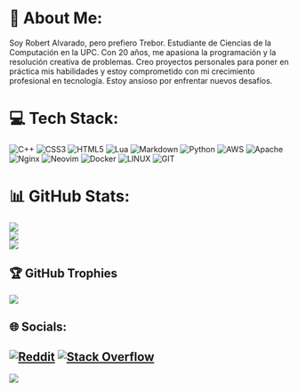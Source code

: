 # 💫 About Me:
Soy Robert Alvarado, pero prefiero Trebor. Estudiante de Ciencias de la Computación en la UPC. Con 20 años, me apasiona la programación y la resolución creativa de problemas.  Creo proyectos personales para poner en práctica mis habilidades y estoy comprometido con mi crecimiento profesional en tecnología. Estoy ansioso por enfrentar nuevos desafíos.

# 💻 Tech Stack:
![C++](https://img.shields.io/badge/c++-%2300599C.svg?style=for-the-badge&logo=c%2B%2B&logoColor=white) ![CSS3](https://img.shields.io/badge/css3-%231572B6.svg?style=for-the-badge&logo=css3&logoColor=white) ![HTML5](https://img.shields.io/badge/html5-%23E34F26.svg?style=for-the-badge&logo=html5&logoColor=white) ![Lua](https://img.shields.io/badge/lua-%232C2D72.svg?style=for-the-badge&logo=lua&logoColor=white) ![Markdown](https://img.shields.io/badge/markdown-%23000000.svg?style=for-the-badge&logo=markdown&logoColor=white) ![Python](https://img.shields.io/badge/python-3670A0?style=for-the-badge&logo=python&logoColor=ffdd54) ![AWS](https://img.shields.io/badge/AWS-%23FF9900.svg?style=for-the-badge&logo=amazon-aws&logoColor=white) ![Apache](https://img.shields.io/badge/apache-%23D42029.svg?style=for-the-badge&logo=apache&logoColor=white) ![Nginx](https://img.shields.io/badge/nginx-%23009639.svg?style=for-the-badge&logo=nginx&logoColor=white) ![Neovim](https://img.shields.io/badge/Neovim%200.5+-green.svg?style=for-the-badge&logo=neovim) ![Docker](https://img.shields.io/badge/docker-%230db7ed.svg?style=for-the-badge&logo=docker&logoColor=white) ![LINUX](https://img.shields.io/badge/Linux-FCC624?style=for-the-badge&logo=linux&logoColor=black) ![GIT](https://img.shields.io/badge/Git-fc6d26?style=for-the-badge&logo=git&logoColor=white)
# 📊 GitHub Stats:
![](https://github-readme-stats.vercel.app/api?username=Treborrr&theme=dracula&hide_border=true&include_all_commits=true&count_private=true)<br/>
![](https://github-readme-streak-stats.herokuapp.com/?user=Treborrr&theme=dracula&hide_border=true)<br/>
![](https://github-readme-stats.vercel.app/api/top-langs/?username=Treborrr&theme=dracula&hide_border=true&include_all_commits=true&count_private=true&layout=compact)

## 🏆 GitHub Trophies
![](https://github-profile-trophy.vercel.app/?username=Treborrr&theme=dracula&no-frame=true&no-bg=false&margin-w=4)

## 🌐 Socials:
[![Reddit](https://img.shields.io/badge/Reddit-%23FF4500.svg?logo=Reddit&logoColor=white)](https://reddit.com/user/7rebor__) [![Stack Overflow](https://img.shields.io/badge/-Stackoverflow-FE7A16?logo=stack-overflow&logoColor=white)](https://stackoverflow.com/users/20022380) 
---
[![](https://visitcount.itsvg.in/api?id=Treborrr&icon=5&color=6)](https://visitcount.itsvg.in)
